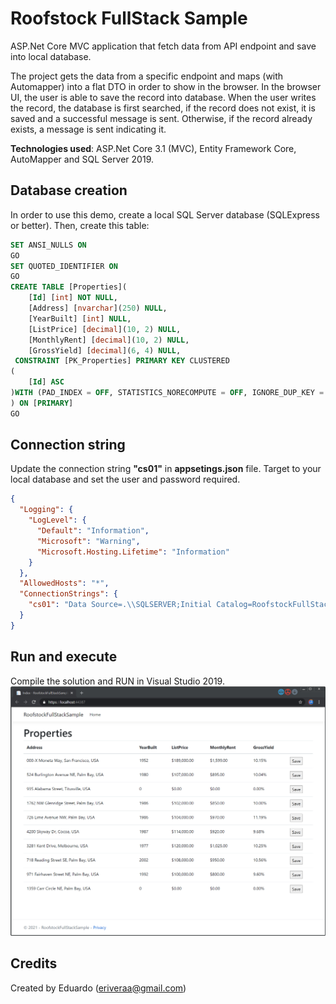 # Roofstock FullStack Sample
ASP.Net Core MVC application that fetch data from API endpoint and save into local database.

The project gets the data from a specific endpoint and maps (with Automapper) into a flat DTO in order to show in the browser. In the browser UI, the user is able to save the record into database. 
When the user writes the record, the database is first searched, if the record does not exist, it is saved and a successful message is sent. Otherwise, if the record already exists, a message is sent indicating it.

**Technologies used**: ASP.Net Core 3.1 (MVC), Entity Framework Core, AutoMapper and SQL Server 2019.

## Database creation
In order to use this demo, create a local SQL Server database (SQLExpress or better). Then, create this table:

```sql
SET ANSI_NULLS ON
GO
SET QUOTED_IDENTIFIER ON
GO
CREATE TABLE [Properties](
	[Id] [int] NOT NULL,
	[Address] [nvarchar](250) NULL,
	[YearBuilt] [int] NULL,
	[ListPrice] [decimal](10, 2) NULL,
	[MonthlyRent] [decimal](10, 2) NULL,
	[GrossYield] [decimal](6, 4) NULL,
 CONSTRAINT [PK_Properties] PRIMARY KEY CLUSTERED 
(
	[Id] ASC
)WITH (PAD_INDEX = OFF, STATISTICS_NORECOMPUTE = OFF, IGNORE_DUP_KEY = OFF, ALLOW_ROW_LOCKS = ON, ALLOW_PAGE_LOCKS = ON) ON [PRIMARY]
) ON [PRIMARY]
GO
```

## Connection string
Update the connection string **"cs01"** in **appsetings.json** file. Target to your local database and set the user and password required.

```json
{
  "Logging": {
    "LogLevel": {
      "Default": "Information",
      "Microsoft": "Warning",
      "Microsoft.Hosting.Lifetime": "Information"
    }
  },
  "AllowedHosts": "*",
  "ConnectionStrings": {
    "cs01": "Data Source=.\\SQLSERVER;Initial Catalog=RoofstockFullStackSample;User ID=sa;Password=Passw0rd;"
  }
}
```

## Run and execute
Compile the solution and RUN in Visual Studio 2019.
![image info](./Screenshots/screen01.png)

## Credits
Created by Eduardo (eriveraa@gmail.com)

